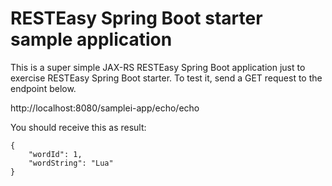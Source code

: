 # RESTEasy Spring Boot starter sample application

This is a super simple JAX-RS RESTEasy Spring Boot application just to exercise RESTEasy Spring Boot starter.
To test it, send a GET request to the endpoint below.

http://localhost:8080/samplei-app/echo/echo

You should receive this as result:

    {
        "wordId": 1,
        "wordString": "Lua"
    }